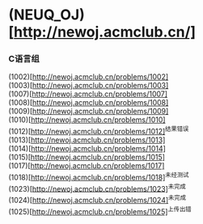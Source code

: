 # (NEUQ_OJ)[http://newoj.acmclub.cn/]

### C语言组
(1002)[http://newoj.acmclub.cn/problems/1002]  
(1003)[http://newoj.acmclub.cn/problems/1003]  
(1007)[http://newoj.acmclub.cn/problems/1007]  
(1008)[http://newoj.acmclub.cn/problems/1008]  
(1009)[http://newoj.acmclub.cn/problems/1009]  
(1010)[http://newoj.acmclub.cn/problems/1010]  
(1012)[http://newoj.acmclub.cn/problems/1012]<sup>结果错误</sup>  
(1013)[http://newoj.acmclub.cn/problems/1013]  
(1014)[http://newoj.acmclub.cn/problems/1014]  
(1015)[http://newoj.acmclub.cn/problems/1015]  
(1017)[http://newoj.acmclub.cn/problems/1017]  
(1018)[http://newoj.acmclub.cn/problems/1018]<sup>未经测试</sup>  
(1023)[http://newoj.acmclub.cn/problems/1023]<sup>未完成</sup>  
(1024)[http://newoj.acmclub.cn/problems/1024]<sup>未完成</sup>  
(1025)[http://newoj.acmclub.cn/problems/1025]<sup>上传出错</sup>  